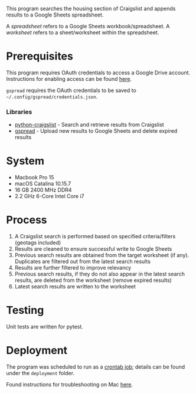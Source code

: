This program searches the housing section of Craigslist and appends results to a Google Sheets spreadsheet.

A *spreadsheet* refers to a Google Sheets workbook/spreadsheet.
A *worksheet* refers to a sheet/worksheet within the spreadsheet.

# Prerequisites

This program requires OAuth credentials to access a Google Drive account. Instructions for enabling access can be found [here](https://developers.google.com/sheets/api/quickstart/python#step_1_turn_on_the).

`gspread` requires the OAuth credentials to be saved to `~/.config/gspread/credentials.json`.

### Libraries

- [python-craigslist](https://github.com/juliomalegria/python-craigslist) - Search and retrieve results from Craigslist
- [gspread](https://gspread.readthedocs.io/en/latest/) - Upload new results to Google Sheets and delete expired results

# System

- Macbook Pro 15
- macOS Catalina 10.15.7
- 16 GB 2400 MHz DDR4
- 2.2 GHz 6-Core Intel Core i7

# Process

1. A Craigslist search is performed based on specified criteria/filters (geotags included)
2. Results are cleaned to ensure successful write to Google Sheets
3. Previous search results are obtained from the target worksheet (if any). Duplicates are filtered out from the latest search results
4. Results are further filtered to improve relevancy
5. Previous search results, if they do not also appear in the latest search results, are deleted from the worksheet (remove expired results)
6. Latest search results are written to the worksheet

# Testing

Unit tests are written for pytest.

# Deployment

The program was scheduled to run as a [crontab job](https://gavinwiener.medium.com/how-to-schedule-a-python-script-cron-job-dea6cbf69f4e); details can be found under the `deployment` folder.

Found instructions for troubleshooting on Mac [here](https://blog.bejarano.io/fixing-cron-jobs-in-mojave/).
